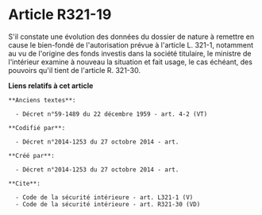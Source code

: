 # Article R321-19

S'il constate une évolution des données du dossier de nature à remettre en cause le bien-fondé de l'autorisation prévue à
l'article L. 321-1, notamment au vu de l'origine des fonds investis dans la société titulaire, le ministre de l'intérieur
examine à nouveau la situation et fait usage, le cas échéant, des pouvoirs qu'il tient de l'article R. 321-30.

**Liens relatifs à cet article**

	**Anciens textes**:

	  - Décret n°59-1489 du 22 décembre 1959 - art. 4-2 (VT)

	**Codifié par**:

	  - Décret n°2014-1253 du 27 octobre 2014 - art.

	**Créé par**:

	  - Décret n°2014-1253 du 27 octobre 2014 - art.

	**Cite**:

	  - Code de la sécurité intérieure - art. L321-1 (V)
	  - Code de la sécurité intérieure - art. R321-30 (VD)
